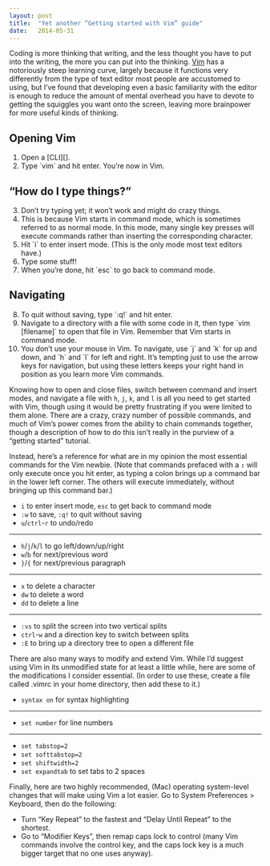 ```yaml
---
layout: post
title:  "Yet another “Getting started with Vim” guide"
date:   2014-05-31
---
```


Coding is more thinking that writing, and the less thought you have to put into the writing, the more you can put into the thinking. [Vim][] has a notoriously steep learning curve, largely because it functions very differently from the type of text editor most people are accustomed to using, but I’ve found that developing even a basic familiarity with the editor is enough to reduce the amount of mental overhead you have to devote to getting the squiggles you want onto the screen, leaving more brainpower for more useful kinds of thinking.

## Opening Vim

<ol>
  <li>Open a [CLI][].</li>
  <li>Type `vim` and hit enter. You’re now in Vim.</li>
</ol>

## “How do I type things?”

<ol start="3">
  <li>Don’t try typing yet; it won’t work and might do crazy things.</li>
  <li>This is because Vim starts in command mode, which is sometimes referred to as normal mode. In this mode, many single key presses will execute commands rather than inserting the corresponding character.</li>
  <li>Hit `i` to enter insert mode. (This is the only mode most text editors have.)</li>
  <li>Type some stuff!</li>
  <li>When you’re done, hit `esc` to go back to command mode.</li>
</ol>

## Navigating

<ol start="8">
  <li>To quit without saving, type `:q!` and hit enter.</li>
  <li>Navigate to a directory with a file with some code in it, then type `vim [filename]` to open that file in Vim. Remember that Vim starts in command mode.</li>
  <li>You don’t use your mouse in Vim. To navigate, use `j` and `k` for up and down, and `h` and `l` for left and right. It’s tempting just to use the arrow keys for navigation, but using these letters keeps your right hand in position as you learn more Vim commands.</li>
</ol>

Knowing how to open and close files, switch between command and insert modes, and navigate a file with `h`, `j`, `k`, and `l` is all you need to get started with Vim, though using it would be pretty frustrating if you were limited to them alone. There are a crazy, crazy number of possible commands, and much of Vim’s power comes from the ability to chain commands together, though a description of how to do this isn’t really in the purview of a “getting started” tutorial.

Instead, here’s a reference for what are in my opinion the most essential commands for the Vim newbie. (Note that commands prefaced with a **`:`** will only execute once you hit enter, as typing a colon brings up a command bar in the lower left corner. The others will execute immediately, without bringing up this command bar.)

  * `i` to enter insert mode, `esc` to get back to command mode
  * `:w` to save, `:q!` to quit without saving
  * `u`/`ctrl`-`r` to undo/redo

---

  * `h`/`j`/`k`/`l` to go left/down/up/right
  * `w`/`b` for next/previous word
  * `}`/`{` for next/previous paragraph

---

  * `x` to delete a character
  * `dw` to delete a word
  * `dd` to delete a line

---

  * `:vs` to split the screen into two vertical splits
  * `ctrl`-`w` and a direction key to switch between splits
  * `:E` to bring up a directory tree to open a different file

There are also many ways to modify and extend Vim. While I’d suggest using Vim in its unmodified state for at least a little while, here are some of the modifications I consider essential. (In order to use these, create a file called .vimrc in your home directory, then add these to it.)

  * `syntax on` for syntax highlighting

---

  * `set number` for line numbers

---

  * `set tabstop=2`
  * `set softtabstop=2`
  * `set shiftwidth=2`
  * `set expandtab` to set tabs to 2 spaces

Finally, here are two highly recommended, (Mac) operating system-level changes that will make using Vim a lot easier. Go to System Preferences > Keyboard, then do the following:

  * Turn “Key Repeat” to the fastest and “Delay Until Repeat” to the shortest.
  * Go to “Modifier Keys”, then remap caps lock to control (many Vim commands involve the control key, and the caps lock key is a much bigger target that no one uses anyway).

[Vim]: http://en.wikipedia.org/wiki/Vim_(text_editor)
[CLI]: http://en.wikipedia.org/wiki/Command-line_interface
